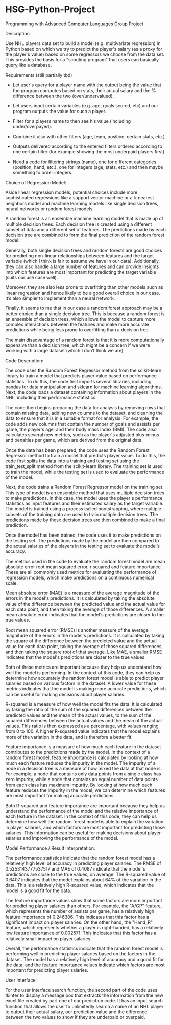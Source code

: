 # HSG-Python-Project
Programming with Advanced Computer Languages Group Project

Description

Use NHL players data set to build a model (e.g. multivariate regression) in Python based on which we try to predict the player's salary (as a proxy for the player's value) based on some regressors we choose from the data set. This provides the basis for a "scouting program" that users can basically query like a database.


Requirements (still partially tbd)

- Let user's query for a player name with the output being the value that the program computes based on stats, their actual salary and the % difference between the two (over/undervalued).

- Let users input certain variables (e.g. age, goals scored, etc) and our program outputs the value for such a player. 

- Filter for a players name to then see his value (including under/overpayed). 

- Combine it also with other filters (age, team, position, certain stats, etc.).

- Outputs delivered according to the entered filters ordered according to one certain filter (for example showing the most underpaid players first).

- Need a code for filtering strings (name), one for different categories (position, hand, etc.), one for integers (age, stats, etc.) and then maybe something to order integers.


Choice of Regression Model:

Aside linear regression models, potential choices include more sophisticated regressions like a support vector machine or a k-nearest neighbors model and machine learning models like single decision trees, neural networks or random forest models.

A random forest is an ensemble machine learning model that is made up of multiple decision trees. Each decision tree is created using a different subset of data and a different set of features. The predictions made by each decision tree are combined to form the final prediction of the random forest model.

Generally, both single decision trees and random forests are good choices for predicting non-linear relationships between features and the target variable (which I think is fair to assume we have in our data). Additionally, they can also handle a large number of features and can provide insights into which features are most important for predicting the target variable (suits our use case well).

Moreover, they are also less prone to overfitting than other models such as linear regression and hence likely to be a good overall choice in our case. It’s also simpler to implement than a neural network.

Finally, it seems to me that in our case a random forest approach may be a better choice than a single decision tree. This is because a random forest is an ensemble of decision trees, which allows the model to capture more complex interactions between the features and make more accurate predictions while being less prone to overfitting than a decision tree.

The main disadvantage of a random forest is that it is more computationally expensive than a decision tree, which might be a concern if we were working with a large dataset (which I don’t think we are).


Code Description:

The code uses the Random Forest Regressor method from the scikit-learn library to train a model that predicts player value based on performance statistics. To do this, the code first imports several libraries, including pandas for data manipulation and sklearn for machine learning algorithms. Next, the code loads a dataset containing information about players in the NHL, including their performance statistics.

The code then begins preparing the data for analysis by removing rows that contain missing data, adding new columns to the dataset, and cleaning the data to ensure that it is in a suitable format for analysis. For example, the code adds new columns that contain the number of goals and assists per game, the player's age, and their body mass index (BMI). The code also calculates several new metrics, such as the player's adjusted plus-minus and penalties per game, which are derived from the original data.

Once the data has been prepared, the code uses the Random Forest Regressor method to train a model that predicts player value. To do this, the code first splits the data into a training and testing set using the train_test_split method from the scikit-learn library. The training set is used to train the model, while the testing set is used to evaluate the performance of the model.

Next, the code trains a Random Forest Regressor model on the training set. This type of model is an ensemble method that uses multiple decision trees to make predictions. In this case, the model uses the player's performance statistics as input features and their estimated salary as the target variable. The model is trained using a process called bootstrapping, where multiple subsets of the training data are used to train multiple decision trees. The predictions made by these decision trees are then combined to make a final prediction.

Once the model has been trained, the code uses it to make predictions on the testing set. The predictions made by the model are then compared to the actual salaries of the players in the testing set to evaluate the model’s accuracy.

The metrics used in the code to evaluate the random forest model are mean absolute error root mean squared error, r squared and feature importance. These are all commonly used metrics for evaluating the performance of regression models, which make predictions on a continuous numerical scale.

Mean absolute error (MAE) is a measure of the average magnitude of the errors in the model's predictions. It is calculated by taking the absolute value of the difference between the predicted value and the actual value for each data point, and then taking the average of those differences. A smaller mean absolute error indicates that the model's predictions are closer to the true values.

Root mean squared error (RMSE) is another measure of the average magnitude of the errors in the model's predictions. It is calculated by taking the square of the difference between the predicted value and the actual value for each data point, taking the average of those squared differences, and then taking the square root of that average. Like MAE, a smaller RMSE indicates that the model's predictions are closer to the true values.

Both of these metrics are important because they help us understand how well the model is performing. In the context of this code, they can help us determine how accurately the random forest model is able to predict player salaries based on various factors in the dataset. A lower value for these metrics indicates that the model is making more accurate predictions, which can be useful for making decisions about player salaries.

R-squared is a measure of how well the model fits the data. It is calculated by taking the ratio of the sum of the squared differences between the predicted values and the mean of the actual values, to the sum of the squared differences between the actual values and the mean of the actual values. This ratio is then expressed as a percentage, with values ranging from 0 to 100. A higher R-squared value indicates that the model explains more of the variation in the data, and is therefore a better fit.

Feature importance is a measure of how much each feature in the dataset contributes to the predictions made by the model. In the context of a random forest model, feature importance is calculated by looking at how much each feature reduces the impurity in the model. The impurity of a node in a decision tree is a measure of how mixed the data at that node is. For example, a node that contains only data points from a single class has zero impurity, while a node that contains an equal number of data points from each class has maximum impurity. By looking at how much each feature reduces the impurity in the model, we can determine which features are most important for making accurate predictions.

Both R-squared and feature importance are important because they help us understand the performance of the model and the relative importance of each feature in the dataset. In the context of this code, they can help us determine how well the random forest model is able to explain the variation in player salaries, and which factors are most important for predicting those salaries. This information can be useful for making decisions about player salaries and improving the performance of the model.

Model Performance / Result Interpretation:

The performance statistics indicate that the random forest model has a relatively high level of accuracy in predicting player salaries. The RMSE of 0.5253143777537517 and MAE of 0.4087 indicate that the model's predictions are close to the true values, on average. The R-squared value of 0.6407 indicates that the model explains about 64% of the variation in the data. This is a relatively high R-squared value, which indicates that the model is a good fit for the data.

The feature importance values show that some factors are more important for predicting player salaries than others. For example, the "A/GP" feature, which represents the number of assists per game, has a relatively high feature importance of 0.246306. This indicates that this factor has a significant impact on player salaries. On the other hand, the "Hand_R" feature, which represents whether a player is right-handed, has a relatively low feature importance of 0.002571. This indicates that this factor has a relatively small impact on player salaries.

Overall, the performance statistics indicate that the random forest model is performing well in predicting player salaries based on the factors in the dataset. The model has a relatively high level of accuracy and a good fit for the data, and the feature importance values indicate which factors are most important for predicting player salaries.

User Interface: 

For the user interface search function, the second part of the code uses tkinter to display a message box that extracts the information from the new excel file created by part one of our prediction code. It has an input search function that allows the user to unlimitedly search a name of an NHL player to output their actual salary, our prediction value and the difference between the two values to show if they are underpaid or overpaid. 
